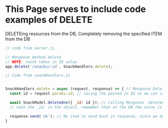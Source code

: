 # This Page serves to include code examples of DELETE

DELETEing resources from the DB, Completely removing the specified ITEM from the DB

```Javascript
// code from server.js

// Mongoose method delete
// NOTE: route takes in ID value
app.delete('/snacks/:id', SnackHandlers.delete);

```


```Javascript
// Code from snackHandlers.js


SnackHandlers.delete = async (request, response) => { // Mongoose Delete method
  const id = request.params.id; // saving the passed in ID so we can call it later in func

  await SnackModel.deleteOne({ _id: id }); // Calling Mongoose .deleteOne() method, and passing ID value from request
  // note the _id: in the object, remember that on the DB the value is stored by key '_id'

  response.send('ok'); // No item to send back in response, since we deleted it. Maybe a "delete was successful" would be better
}

```